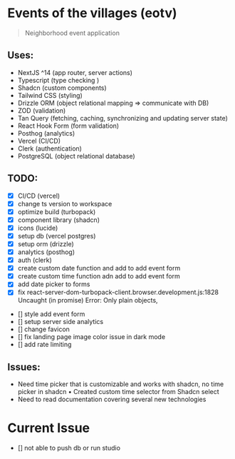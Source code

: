 # Events of the villages (eotv)

> Neighborhood event application

## Uses:

- NextJS ^14 (app router, server actions)
- Typescript (type checking )
- Shadcn (custom components)
- Tailwind CSS (styling)
- Drizzle ORM (object relational mapping => communicate with DB)
- ZOD (validation)
- Tan Query (fetching, caching, synchronizing and updating server state)
- React Hook Form (form validation)
- Posthog (analytics)
- Vercel (CI/CD)
- Clerk (authentication)
- PostgreSQL (object relational database)

## TODO:

- [x] CI/CD (vercel)
- [x] change ts version to workspace
- [x] optimize build (turbopack)
- [x] component library (shadcn)
- [x] icons (lucide)
- [x] setup db (vercel postgres)
- [x] setup orm (drizzle)
- [x] analytics (posthog)
- [x] auth (clerk)
- [x] create custom date function and add to add event form
- [x] create custom time function adn add to add event form
- [x] add date picker to forms
- [x] fix react-server-dom-turbopack-client.browser.development.js:1828 Uncaught (in promise) Error: Only plain objects,
- [] style add event form
- [] setup server side analytics
- [] change favicon
- [] fix landing page image color issue in dark mode
- [] add rate limiting

## Issues:

- Need time picker that is customizable and works with shadcn, no time picker in shadcn
  • Created custom time selector from Shadcn select
- Need to read documentation covering several new technologies

# Current Issue

- [] not able to push db or run studio
